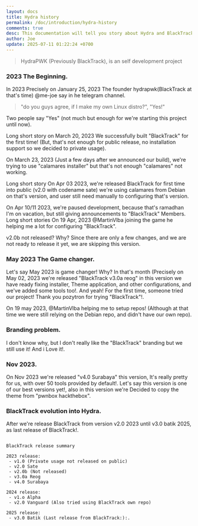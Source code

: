 ```yaml
---
layout: docs
title: Hydra history
permalink: /doc/introduction/hydra-history
comments: true
desc: This documentation will tell you story about Hydra and BlackTrack.
author: Joe
update: 2025-07-11 01:22:24 +0700
---
```


> HydraPWK (Previously BlackTrack), is an self development project

### 2023 The Beginning.

In 2023 Precisely on January 25, 2023 The founder hydrapwk(BlackTrack at that's time) @me-joe say in he telegram channel.

> "do you guys agree, if I make my own Linux distro?", "Yes!"

Two people say "Yes" (not much but enough for we're starting this project until now).



Long short story on March 20, 2023 We successfully built "BlackTrack" for the first time! (But, that's not enough for public release, no installation support so we decided to private usage).


On March 23, 2023 (Just a few days after we announced our build), we're trying to use "calamares installer" but that's not enough "calamares" not working.


Long short story On Apr 03 2023, we're released BlackTrack for first time into public (v2.0 with codename sate) we're using calamares from Debian on that's version, and user still need manually to configuring that's version.

On Apr 10/11 2023, we're paused development, because that's ramadhan I'm on vacation, but still giving announcements to "BlackTrack" Members.
Long short stories On 19 Apr, 2023 @MartinVlba joining the game he helping me a lot for configuring "BlackTrack".

v2.0b not released? Why? Since there are only a few changes, and we are not ready to release it yet, we are skipping this version.

### May 2023 The Game changer.
Let's say May 2023 is game changer! Why? In that's month (Precisely on May 02, 2023 we're released "BlackTrack v3.0a reog" in this version we have ready fixing installer, Theme application, and other configurations, and we've added some tools too!.
And yeah! For the first time, someone tried our project! Thank you pozytron for trying "BlackTrack"!.

On 19 may 2023, @MartinVlba helping me to setup repos! (Although at that time we were still relying on the Debian repo, and didn't have our own repo).

### Branding problem.
I don't know why, but I don't really like the "BlackTrack" branding but we still use it! And i Love it!.

### Nov 2023.
On Nov 2023 we're released "v4.0 Surabaya" this version, It's really pretty for us, with over 50 tools provided by default!. Let's say this version is one of our best versions yet!, also in this version we're Decided to copy the theme from "pwnbox hackthebox".

### BlackTrack evolution into Hydra.
After we're release BlackTrack from version v2.0 2023 until v3.0 batik 2025, as last release of BlackTrack!.

```

BlackTrack release summary

2023 release:
 - v1.0 (Private usage not released on public)
 - v2.0 Sate
 - v2.0b (Not released)
 - v3.0a Reog
 - v4.0 Surabaya

2024 release:
 - v1.o Alpha
 - v2.0 Vanguard (Also tried using BlackTrack own repo)

2025 release:
 - v3.0 Batik (Last release from BlackTrack:):.

```



